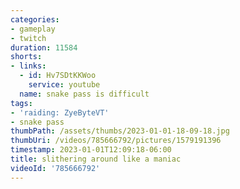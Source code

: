 ```yaml
---
categories:
- gameplay
- twitch
duration: 11584
shorts:
- links:
  - id: Hv7SDtKKWoo
    service: youtube
  name: snake pass is difficult
tags:
- 'raiding: ZyeByteVT'
- snake pass
thumbPath: /assets/thumbs/2023-01-01-18-09-18.jpg
thumbUri: /videos/785666792/pictures/1579191396
timestamp: 2023-01-01T12:09:18-06:00
title: slithering around like a maniac
videoId: '785666792'
---
```

